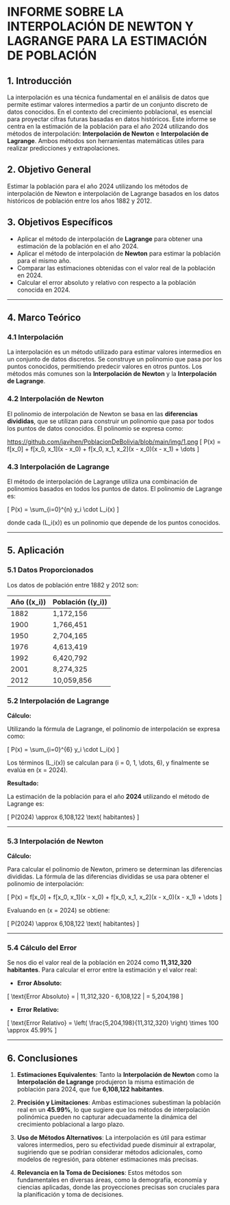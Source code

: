 # INFORME SOBRE LA INTERPOLACIÓN DE NEWTON Y LAGRANGE PARA LA ESTIMACIÓN DE POBLACIÓN

## 1. Introducción

La interpolación es una técnica fundamental en el análisis de datos que permite estimar valores intermedios a partir de un conjunto discreto de datos conocidos. En el contexto del crecimiento poblacional, es esencial para proyectar cifras futuras basadas en datos históricos. Este informe se centra en la estimación de la población para el año 2024 utilizando dos métodos de interpolación: **Interpolación de Newton** e **Interpolación de Lagrange**. Ambos métodos son herramientas matemáticas útiles para realizar predicciones y extrapolaciones.

## 2. Objetivo General

Estimar la población para el año 2024 utilizando los métodos de interpolación de Newton e interpolación de Lagrange basados en los datos históricos de población entre los años 1882 y 2012.

## 3. Objetivos Específicos

- Aplicar el método de interpolación de **Lagrange** para obtener una estimación de la población en el año 2024.
- Aplicar el método de interpolación de **Newton** para estimar la población para el mismo año.
- Comparar las estimaciones obtenidas con el valor real de la población en 2024.
- Calcular el error absoluto y relativo con respecto a la población conocida en 2024.

---

## 4. Marco Teórico

### 4.1 Interpolación

La interpolación es un método utilizado para estimar valores intermedios en un conjunto de datos discretos. Se construye un polinomio que pasa por los puntos conocidos, permitiendo predecir valores en otros puntos. Los métodos más comunes son la **Interpolación de Newton** y la **Interpolación de Lagrange**.

### 4.2 Interpolación de Newton

El polinomio de interpolación de Newton se basa en las **diferencias divididas**, que se utilizan para construir un polinomio que pasa por todos los puntos de datos conocidos. El polinomio se expresa como:


<span>https://github.com/javihen/PoblacionDeBolivia/blob/main/img/1.png</span>
\[
P(x) = f[x_0] + f[x_0, x_1](x - x_0) + f[x_0, x_1, x_2](x - x_0)(x - x_1) + \dots
\]

### 4.3 Interpolación de Lagrange

El método de interpolación de Lagrange utiliza una combinación de polinomios basados en todos los puntos de datos. El polinomio de Lagrange es:

\[
P(x) = \sum_{i=0}^{n} y_i \cdot L_i(x)
\]

donde cada \(L_i(x)\) es un polinomio que depende de los puntos conocidos.

---

## 5. Aplicación

### 5.1 Datos Proporcionados

Los datos de población entre 1882 y 2012 son:

| Año (\(x_i\)) | Población (\(y_i\)) |
|---|---|
| 1882 | 1,172,156 |
| 1900 | 1,766,451 |
| 1950 | 2,704,165 |
| 1976 | 4,613,419 |
| 1992 | 6,420,792 |
| 2001 | 8,274,325 |
| 2012 | 10,059,856 |

### 5.2 Interpolación de Lagrange

**Cálculo:**

Utilizando la fórmula de Lagrange, el polinomio de interpolación se expresa como:

\[
P(x) = \sum_{i=0}^{6} y_i \cdot L_i(x)
\]

Los términos \(L_i(x)\) se calculan para \(i = 0, 1, \dots, 6\), y finalmente se evalúa en \(x = 2024\). 

**Resultado:**

La estimación de la población para el año **2024** utilizando el método de Lagrange es:

\[
P(2024) \approx 6,108,122 \text{ habitantes}
\]

---

### 5.3 Interpolación de Newton

**Cálculo:**

Para calcular el polinomio de Newton, primero se determinan las diferencias divididas. La fórmula de las diferencias divididas se usa para obtener el polinomio de interpolación:

\[
P(x) = f[x_0] + f[x_0, x_1](x - x_0) + f[x_0, x_1, x_2](x - x_0)(x - x_1) + \dots
\]

Evaluando en \(x = 2024\) se obtiene:

\[
P(2024) \approx 6,108,122 \text{ habitantes}
\]

---

### 5.4 Cálculo del Error

Se nos dio el valor real de la población en 2024 como **11,312,320 habitantes**. Para calcular el error entre la estimación y el valor real:

- **Error Absoluto:**

\[
\text{Error Absoluto} = | 11,312,320 - 6,108,122 | = 5,204,198
\]

- **Error Relativo:**

\[
\text{Error Relativo} = \left( \frac{5,204,198}{11,312,320} \right) \times 100 \approx 45.99\%
\]

---

## 6. Conclusiones

1. **Estimaciones Equivalentes**: Tanto la **Interpolación de Newton** como la **Interpolación de Lagrange** produjeron la misma estimación de población para 2024, que fue **6,108,122 habitantes**.

2. **Precisión y Limitaciones**: Ambas estimaciones subestiman la población real en un **45.99%**, lo que sugiere que los métodos de interpolación polinómica pueden no capturar adecuadamente la dinámica del crecimiento poblacional a largo plazo.

3. **Uso de Métodos Alternativos**: La interpolación es útil para estimar valores intermedios, pero su efectividad puede disminuir al extrapolar, sugiriendo que se podrían considerar métodos adicionales, como modelos de regresión, para obtener estimaciones más precisas.

4. **Relevancia en la Toma de Decisiones**: Estos métodos son fundamentales en diversas áreas, como la demografía, economía y ciencias aplicadas, donde las proyecciones precisas son cruciales para la planificación y toma de decisiones.
